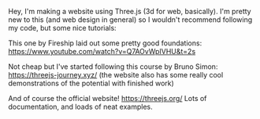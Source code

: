 Hey, I'm making a website using Three.js (3d for web, basically). I'm pretty new to this (and web design in general) so I wouldn't recommend following my code, but some nice tutorials:

 This one by Fireship laid out some pretty good foundations: https://www.youtube.com/watch?v=Q7AOvWpIVHU&t=2s
 
 Not cheap but I've started following this course by Bruno Simon: https://threejs-journey.xyz/ 
 (the website also has some really cool demonstrations of the potential with finished work)
 
 And of course the official website! https://threejs.org/
 Lots of documentation, and loads of neat examples.